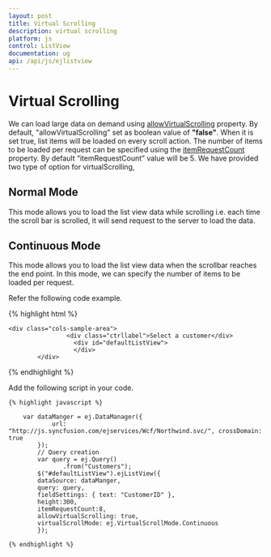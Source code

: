 ```yaml
---
layout: post
title: Virtual Scrolling
description: virtual scrolling
platform: js
control: ListView
documentation: ug
api: /api/js/ejlistview
---
```


# Virtual Scrolling

We can load large data on demand using [allowVirtualScrolling](https://help.syncfusion.com/api/js/ejlistview#members:allowvirtualscrolling) property. By default, "allowVirtualScrolling" set as boolean value of **"false"**. When it is set true, list items will be loaded on every scroll action. The number of items to be loaded per request can be specified using the [itemRequestCount](https://help.syncfusion.com/api/js/ejlistview#members:itemrequestcount)  property. By default “itemRequestCount” value will be 5. We have provided two type of option for virtualScrolling,
 
 ## Normal Mode 
 This mode allows you to load the list view data while scrolling i.e. each time the scroll bar is scrolled, it will send request to the server to load the data.
 
 ## Continuous Mode  
 This mode allows you to load the list view data when the scrollbar reaches the end point. In this mode, we can specify the number of items to be loaded per request.

Refer the following code example.

{% highlight html %}

    <div class="cols-sample-area">               
                    <div class="ctrllabel">Select a customer</div>
                      <div id="defaultListView">              
                      </div>
            </div>

  {% endhighlight %}

Add the following script in your code.
    
    {% highlight javascript %}

        var dataManger = ej.DataManager({
                url: "http://js.syncfusion.com/ejservices/Wcf/Northwind.svc/", crossDomain: true
            });
            // Query creation
            var query = ej.Query()
                   .from("Customers");
            $("#defaultListView").ejListView({ 
			dataSource: dataManger, 
			query: query,
			fieldSettings: { text: "CustomerID" },
			height:300,
            itemRequestCount:8,
			allowVirtualScrolling: true, 
			virtualScrollMode: ej.VirtualScrollMode.Continuous		
			});

    {% endhighlight %}
